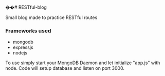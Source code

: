 ��#   R E S T f u l - b l o g  

  Small blog made to practice RESTful routes

### Frameworks used

 * mongodb
 * expressjs
 * nodejs

 To use simply start your MongoDB Daemon and let initialize "app.js" with node. Code will setup database and listen on port 3000.
